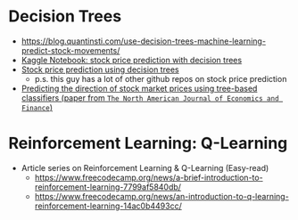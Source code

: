 # Decision Trees
* https://blog.quantinsti.com/use-decision-trees-machine-learning-predict-stock-movements/
* [Kaggle Notebook: stock price prediction with decision trees](https://www.kaggle.com/spidy20/stock-market-prediction-with-decision-tree)
* [Stock price prediction using decision trees](https://github.com/Csun1992/Decision-Tree-Stock-Prediction)
  * p.s. this guy has a lot of other github repos on stock price prediction
* [Predicting the direction of stock market prices using tree-based classifiers (paper from `The North American Journal of Economics and Finance`)](https://astrirg.org/resources/stock-direction-prediction.pdf)

# Reinforcement Learning: Q-Learning
* Article series on Reinforcement Learning & Q-Learning (Easy-read)
  * https://www.freecodecamp.org/news/a-brief-introduction-to-reinforcement-learning-7799af5840db/
  * https://www.freecodecamp.org/news/an-introduction-to-q-learning-reinforcement-learning-14ac0b4493cc/